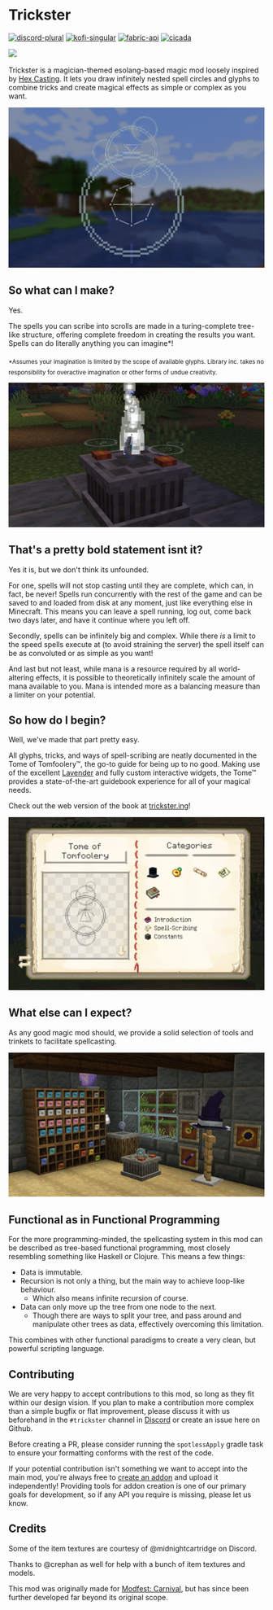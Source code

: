 # Trickster

[<img alt="discord-plural" height="56" src="https://cdn.jsdelivr.net/npm/@intergrav/devins-badges@3/assets/cozy/social/discord-plural_vector.svg">](https://discord.gg/WcYsDDQtyR)
[<img alt="kofi-singular" height="56" src="https://cdn.jsdelivr.net/npm/@intergrav/devins-badges@3/assets/cozy/donate/kofi-singular_vector.svg">](https://ko-fi.com/enjarai)
[<img alt="fabric-api" height="56" src="https://cdn.jsdelivr.net/npm/@intergrav/devins-badges@3/assets/cozy/requires/fabric-api_vector.svg">](https://modrinth.com/mod/fabric-api)
[<img alt="cicada" height="56" src="https://enjarai.dev/static/requires_cicada_cozy.svg">](https://modrinth.com/mod/cicada)

[![](https://i.enjarai.dev/u/P9BQxO.png)](https://modfest.net/carnival)

[//]: # ([<img alt="fabric-api" height="56" src="https://i.enjarai.dev/u/fHOUib.png">]&#40;https://modrinth.com/mod/owo-lib&#41;)

Trickster is a magician-themed esolang-based magic mod loosely inspired by [Hex Casting](https://modrinth.com/mod/hex-casting).
It lets you draw infinitely nested spell circles and glyphs to combine tricks and create magical effects as simple or complex as you want.

![A simple spell](img/spell.png)

## So what can I make?

Yes.

The spells you can scribe into scrolls are made in a turing-complete tree-like structure,
offering complete freedom in creating the results you want.
Spells can do literally anything you can imagine*!

<sub>*Assumes your imagination is limited by the scope of available glyphs.
Library inc. takes no responsibility for overactive imagination or other forms of undue creativity.</sub>

![A persistent multi-core spell construct](img/construct.png)

## That's a pretty bold statement isnt it?

Yes it is, but we don't think its unfounded.

For one, spells will not stop casting until they are complete, which can, in fact, be never!
Spells run concurrently with the rest of the game and can be saved to and loaded from disk at any moment, just like everything else in Minecraft. This means you can leave a spell running, log out, come back two days later, and have it continue where you left off.

Secondly, spells can be infinitely big and complex. While there *is* a limit to the speed spells execute at (to avoid straining the server) the spell itself can be as convoluted or as simple as you want!

And last but not least, while mana is a resource required by all world-altering effects, it is possible to theoretically infinitely scale the amount of mana available to you. Mana is intended more as a balancing measure than a limiter on your potential.

## So how do I begin?

Well, we've made that part pretty easy.

All glyphs, tricks, and ways of spell-scribing are neatly documented in the Tome of Tomfoolery™,
the go-to guide for being up to no good. 
Making use of the excellent [Lavender](https://modrinth.com/mod/lavender) and fully custom interactive widgets,
the Tome™ provides a state-of-the-art guidebook experience for all of your magical needs.

Check out the web version of the book at [trickster.ing](https://trickster.ing/)!

![Documentation](img/book.png)

## What else can I expect?

As any good magic mod should, we provide a solid selection of tools and trinkets to facilitate spellcasting.

![A few of the available toys](img/items.png)

## Functional as in Functional Programming

For the more programming-minded, the spellcasting system in this mod can be described as tree-based functional programming, most closely resembling something like Haskell or Clojure. This means a few things:

- Data is immutable.
- Recursion is not only a thing, but the main way to achieve loop-like behaviour.
    - Which also means infinite recursion of course.
- Data can only move up the tree from one node to the next.
    - Though there are ways to split your tree, and pass around and manipulate other trees as data, effectively overcoming this limitation.

This combines with other functional paradigms to create a very clean, but powerful scripting language.

## Contributing

We are very happy to accept contributions to this mod, so long as they fit within our design vision. 
If you plan to make a contribution more complex than a simple bugfix or flat improvement, 
please discuss it with us beforehand in the `#trickster` channel in [Discord](https://discord.enjarai.dev/) or create an issue here on Github.

Before creating a PR, please consider running the `spotlessApply` gradle task to ensure your formatting conforms with the rest of the code.

If your potential contribution isn't something we want to accept into the main mod, 
you're always free to [create an addon](https://github.com/enjarai/trickster/wiki/Addon-Setup) and upload it independently!
Providing tools for addon creation is one of our primary goals for development,
so if any API you require is missing, please let us know.

## Credits

Some of the item textures are courtesy of @midnightcartridge on Discord.

Thanks to @crephan as well for help with a bunch of item textures and models.

This mod was originally made for [Modfest: Carnival](https://modfest.net/carnival), 
but has since been further developed far beyond its original scope.

